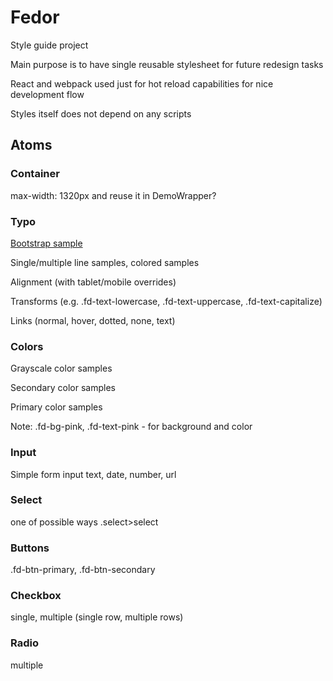 # Fedor

Style guide project

Main purpose is to have single reusable stylesheet for future redesign tasks

React and webpack used just for hot reload capabilities for nice development flow

Styles itself does not depend on any scripts

## Atoms

### Container

max-width: 1320px and reuse it in DemoWrapper?

### Typo

[Bootstrap sample](http://getbootstrap.com/css/#type)

Single/multiple line samples, colored samples

Alignment (with tablet/mobile overrides)

Transforms (e.g. .fd-text-lowercase, .fd-text-uppercase, .fd-text-capitalize)

Links (normal, hover, dotted, none, text)

### Colors

Grayscale color samples

Secondary color samples

Primary color samples

Note: .fd-bg-pink, .fd-text-pink - for background and color

### Input

Simple form input text, date, number, url

### Select

one of possible ways .select>select

### Buttons

.fd-btn-primary, .fd-btn-secondary

### Checkbox

single, multiple (single row, multiple rows)

### Radio

multiple


